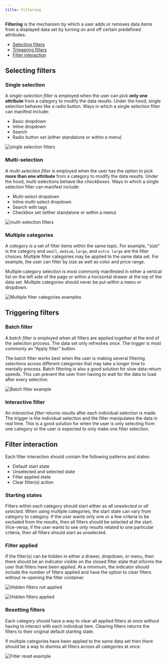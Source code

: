 ```yaml
---
title: Filtering
---
```


**Filtering** is the mechanism by which a user adds or removes data items from a displayed data set by turning on and off certain predefined attributes.

<anchor-links>
<ul>
    <li><a data-scroll href="#selecting-filters">Selecting filters</a></li>
    <li><a data-scroll href="#triggering-filters">Triggering filters</a></li>
    <li><a data-scroll href="#filter-interaction">Filter interaction</a></li>
</ul>
</anchor-links>

## Selecting filters

### Single selection

A _single-selection filter_ is employed when the user can pick **only one attribute** from a category to modify the data results. Under the hood, single selection behaves like a radio button. Ways in which a single selection filter can manifest include:

- Basic dropdown
- Inline dropdown
- Search
- Radio button set (either standalone or within a menu)

<image-component cols="8" caption="Single selection filter as an inline dropdown">

![single selection filters](images/filter-1.png)

</image-component>

### Multi-selection

A _multi-selection filter_ is employed when the user has the option to pick **more than one attribute** from a category to modify the data results. Under the hood, multi-selections behave like _checkboxes_. Ways in which a single selection filter can manifest include:

- Multi-select dropdown
- Inline multi-select dropdown
- Search with tags
- Checkbox set (either standalone or within a menu)

<image-component cols="8" caption="Multi-selection filter set in a menu">

![multi-selection filters](images/filter-2.png)

</image-component>

### Multiple categories

A _category_ is a set of filter items within the same topic. For example, "size" is the category and `small`, `medium`, `large`, and `extra large` are the filter choices. Multiple filter categories may be applied to the same data set. For example, the user can filter by size as well as color and price range.

Multiple category selection is most commonly manifested in either a vertical list on the left side of the page or within a horizontal drawer at the top of the data set. Multiple categories should never be put within a menu or dropdown.

<image-component cols="8" caption="Multiple filter categories in a left panel">

![Multiple filter categories examples](images/filter-3.png)

</image-component>

## Triggering filters

### Batch filter

A _batch filter_ is employed when all filters are applied together at the end of the selection process. The data set only refreshes once. The trigger is most commonly an "Apply filter" button.

The batch filter works best when the user is making several filtering selections across different categories that may take a longer time to mentally process. Batch filtering is also a good solution for slow data-return speeds. This can prevent the user from having to wait for the data to load after every selection.

<image-component cols="8" caption="Batch filter example in a drawer">

![Batch filter example](images/filter-4.png)

</image-component>

### Interactive filter

An _interactive filter_ returns results after each individual selection is made. The trigger is the individual selection and the filter manipulates the data in real time. This is a good solution for when the user is only selecting from one category or the user is expected to only make one filter selection.

## Filter interaction

Each filter interaction should contain the following patterns and states:

- Default start state
- Unselected and selected state
- Filter applied state
- Clear filter(s) action

### Starting states

Filters within each category should start either as _all unselected_ or _all selected_. When using multiple categories, the start state can vary from category to category. If the user wants only one or a few criteria to be excluded from the results, then all filters should be selected at the start. Vice-versa, if the user wants to see only results related to one particular criteria, then all filters should start as unselected.

### Filter applied

If the filter(s) can be hidden in either a drawer, dropdown, or menu, then there should be an indicator visible on the closed filter state that informs the user that filters have been applied. At a minimum, the indicator should include the number of filters applied and have the option to clear filters without re-opening the filter container.

<image-component cols="8" caption="Filters not applied">

![Hidden filters not applied](images/filter-5.png)

</image-component>

<image-component cols="8" caption="Filters applied">

![Hidden filters applied](images/filter-6.png)

</image-component>

### Resetting filters

Each category should have a way to clear all applied filters at once without having to interact with each individual item. Clearing filters returns the filters to their original default starting state.

If multiple categories have been applied to the same data set then there should be a way to dismiss all filters across all categories at once.

<image-component cols="8" caption="Filter reset example for all categories and a single category">

![Filter reset example](images/filter-7.png)

</image-component>
